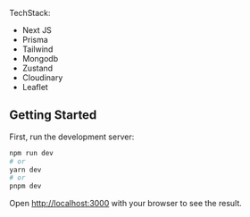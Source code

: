 TechStack:

- Next JS
- Prisma
- Tailwind
- Mongodb
- Zustand
- Cloudinary
- Leaflet

## Getting Started

First, run the development server:

```bash
npm run dev
# or
yarn dev
# or
pnpm dev
```

Open [http://localhost:3000](http://localhost:3000) with your browser to see the result.
